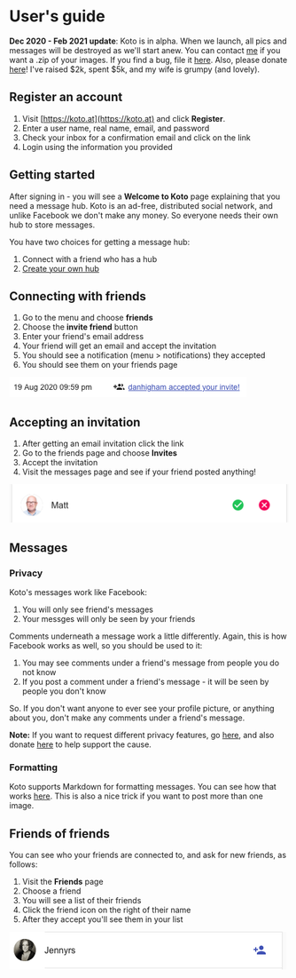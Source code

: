# User's guide

**Dec 2020 - Feb 2021 update**: Koto is in alpha. When we launch, all pics and messages will be destroyed as we'll start anew. You can contact [me](admin@koto.at) if you want a .zip of your images. If you find a bug, file it [here](https://github.com/mreider/koto/issues). Also, please donate [here](https://gf.me/u/x738p6)! I've raised $2k, spent $5k, and my wife is grumpy (and lovely).

## Register an account

1. Visit [https://koto.at](https://koto.at) and click **Register**.
2. Enter a user name, real name, email, and password
3. Check your inbox for a confirmation email and click on the link
4. Login using the information you provided

##  Getting started

After signing in - you will see a **Welcome to Koto** page explaining that you need a message hub. Koto is an ad-free, distributed social network, and unlike Facebook we don't make any money. So everyone needs their own hub to store messages.

You have two choices for getting a message hub:

1. Connect with a friend who has a hub
2. [Create your own hub](install-message-hub.md)

## Connecting with friends

1. Go to the menu and choose **friends**
2. Choose the **invite friend** button
3. Enter your friend's email address
4. Your friend will get an email and accept the invitation
5. You should see a notification (menu > notifications) they accepted
6. You should see them on your friends page

![accept](readme-images/user-guide-accepted.png)

## Accepting an invitation

1. After getting an email invitation click the link
2. Go to the friends page and choose **Invites**
3. Accept the invitation
4. Visit the messages page and see if your friend posted anything!

![accept invite](readme-images/user-guide-accept-matt.png)

## Messages

### Privacy

Koto's messages work like Facebook:

1. You will only see friend's messages
2. Your messges will only be seen by your friends

Comments underneath a message work a little differently. Again, this is how Facebook works as well, so you should be used to it:

1. You may see comments under a friend's message from people you do not know
2. If you post a comment under a friend's message - it will be seen by people you don't know

So. If you don't want anyone to ever see your profile picture, or anything about you, don't make any comments under a friend's message. 

**Note:** If you want to request different privacy features, go [here](https://github.com/mreider/koto/issues), and also donate [here](https://gf.me/u/x738p6) to help support the cause.

### Formatting

Koto supports Markdown for formatting messages. You can see how that works [here](https://devhints.io/markdown). This is also a nice trick if you want to post more than one image.

## Friends of friends

You can see who your friends are connected to, and ask for new friends, as follows:

1. Visit the **Friends** page
2. Choose a friend
3. You will see a list of their friends
4. Click the friend icon on the right of their name
5. After they accept you'll see them in your list

![jenny request](readme-images/user-guide-request.png)

